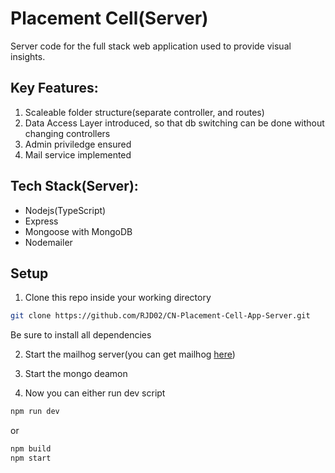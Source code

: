 # Placement Cell(Server)
Server code for the full stack web application used to provide visual insights.

## Key Features:
1. Scaleable folder structure(separate controller, and routes)
2. Data Access Layer introduced, so that db switching can be done without changing controllers
3. Admin priviledge ensured
4. Mail service implemented

## Tech Stack(Server):
* Nodejs(TypeScript)
* Express
* Mongoose with MongoDB
* Nodemailer

## Setup
1. Clone this repo inside your working directory
```bash
git clone https://github.com/RJD02/CN-Placement-Cell-App-Server.git
```
Be sure to install all dependencies

2. Start the mailhog server(you can get mailhog [here](https://github.com/mailhog/MailHog))

3. Start the mongo deamon

4. Now you can either run dev script
```bash
npm run dev
```
or
```bash
npm build
npm start
```
